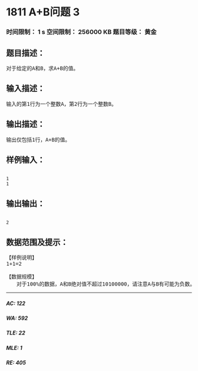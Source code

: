 # 1811 A+B问题 3   
### 时间限制： 1 s     空间限制： 256000 KB     题目等级： 黄金  
## 题目描述：  

<pre>
对于给定的A和B，求A+B的值。
</pre>
  
  
## 输入描述：  

<pre>
输入的第1行为一个整数A，第2行为一个整数B。
</pre>
  
  
## 输出描述：  

<pre>
输出仅包括1行，A+B的值。
</pre>
  
  
## 样例输入：  

<pre><code>
1
1
</code></pre>
  
  
## 输出输出：  

<pre><code>
2
</code></pre>
  
  
## 数据范围及提示：  

<pre>
【样例说明】
1+1=2
 
【数据规模】
　　对于100%的数据，A和B绝对值不超过10100000，请注意A与B有可能为负数。
</pre>
  
  
***  

##### AC: 122  
##### WA: 592  
##### TLE: 22  
##### MLE: 1  
##### RE: 405  

